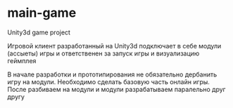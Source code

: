 # main-game
Unity3d game project

Игровой клиент разработанный на Unity3d подключает в себе модули (ассыеты) игры и ответственен за запуск игры и визуализацию геймплея

В начале разработки и прототипирования не обязательно дербанить игру на модули. Необходимо сделать базовую часть онлайн игры. После разбиваем на модули и модули разрабатываем паралельно друг другу
